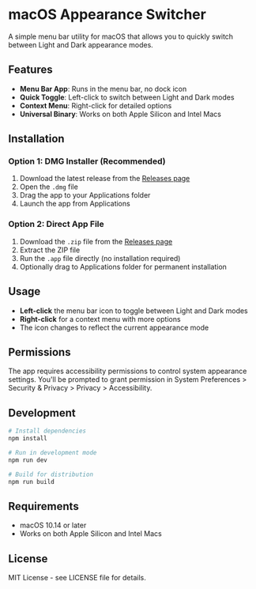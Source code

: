 # macOS Appearance Switcher

A simple menu bar utility for macOS that allows you to quickly switch between Light and Dark appearance modes.

## Features

- **Menu Bar App**: Runs in the menu bar, no dock icon
- **Quick Toggle**: Left-click to switch between Light and Dark modes
- **Context Menu**: Right-click for detailed options
- **Universal Binary**: Works on both Apple Silicon and Intel Macs

## Installation

### Option 1: DMG Installer (Recommended)
1. Download the latest release from the [Releases page](https://github.com/YOUR_USERNAME/macos-appearance-switcher/releases)
2. Open the `.dmg` file
3. Drag the app to your Applications folder
4. Launch the app from Applications

### Option 2: Direct App File
1. Download the `.zip` file from the [Releases page](https://github.com/YOUR_USERNAME/macos-appearance-switcher/releases)
2. Extract the ZIP file
3. Run the `.app` file directly (no installation required)
4. Optionally drag to Applications folder for permanent installation

## Usage

- **Left-click** the menu bar icon to toggle between Light and Dark modes
- **Right-click** for a context menu with more options
- The icon changes to reflect the current appearance mode

## Permissions

The app requires accessibility permissions to control system appearance settings. You'll be prompted to grant permission in System Preferences > Security & Privacy > Privacy > Accessibility.

## Development

```bash
# Install dependencies
npm install

# Run in development mode
npm run dev

# Build for distribution
npm run build
```

## Requirements

- macOS 10.14 or later
- Works on both Apple Silicon and Intel Macs

## License

MIT License - see LICENSE file for details. 